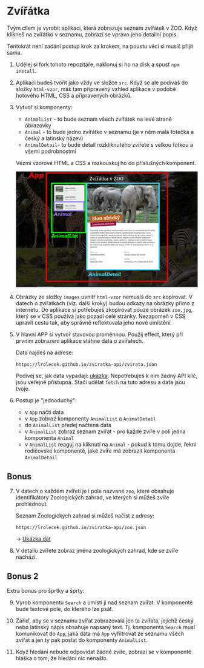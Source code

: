 # Zvířátka

Tvým cílem je vyrobit aplikaci, která zobrazuje seznam zvířátek v ZOO. Když klikneš na zvířátko v seznamu, zobrazí se vpravo jeho detailní popis.

Tentokrát není zadání postup krok za krokem, na poustu věcí si musíš přijít sama.

1. Udělej si fork tohoto repozitáře, naklonuj si ho na disk a spusť `npm install`.

2. Aplikaci budeš tvořit jako vždy ve složce `src`. Když se ale podíváš do složky `html-vzor`, máš tam připravený vzhled aplikace v podobě hotového HTML, CSS a připravených obrázků.

3. Vytvoř si komponenty:

	- `AnimalList` - to bude seznam všech zvířátek na levé straně obrazovky
	- `Animal` - to bude jedno zvířátko v seznamu (je v něm malá fotečka a český a latinský název)
	- `AnimalDetail`- to bude detail rozkliknutého zvířete s velkou fotkou a všemi podrobnostmi

	Vezmi vzorové HTML a CSS a rozkouskuj ho do příslušných komponent.

	![ukázka](ukazka.jpg)


4. Obrázky ze složky `images` uvnitř `html-vzor` nemusíš do `src` kopírovat. V datech o zvířatkách (viz. další kroky) budou odkazy na obrázky přímo z internetu. Do aplikace si potřebuješ zkopírovat pouze obrázek `zoo.jpg`, který se v CSS používá jako pozadí celé stránky. Nezapomeň v CSS upravit cestu tak, aby správně reflektovala jeho nové umístění.

5. V hlavní APP si vytvoř stavovou proměnnou. Použij effect, který při prvním zobrazení aplikace stáhne data o zvířatech.

	Data najdeš na adrese:
	```
	https://lrolecek.github.io/zviratka-api/zvirata.json
	```
	Podívej se, jak data vypadají: [ukázka](https://lrolecek.github.io/zviratka-api/zvirata.json). Nepotřebuješ k nim žádný API klíč, jsou veřejně přístupná. Stačí udělat `fetch` na tuto adresu a data jsou tvoje.

6. Postup je "jednoduchý":

	- v `App` načti data
	- v `App` zobraz komponenty `AnimalList` a `AnimalDetail`
	- do `AnimalList` předej načtená data
	- v `AnimalList` zobraz seznam zvířat - pro každé zvíře v poli jedna komponenta `Animal`
	- v `AnimalList` reaguj na kliknutí na `Animal` - pokud k tomu dojde, řekni rodičovské komponentě, jaké zvíře má zobrazit komponenta `AnimalDetail`

## Bonus

7. V datech o každém zvířeti je i pole nazvané `zoo`, které obsahuje identifikátory Zoologických zahrad, ve kterých si můžeš zvíře prohlédnout.

	Seznam Zoologických zahrad si můžeš načíst z adresy:
	```
	https://lrolecek.github.io/zviratka-api/zoo.json
	```
	→ [Ukázka dat](https://lrolecek.github.io/zviratka-api/zoo.json)

8. V detailu zvířete zobraz jména zoologických zahrad, kde se zvíře nachází.


## Bonus 2

Extra bonus pro šprtky a šprty:

9. Vyrob komponentu `Search` a umísti ji nad seznam zvířat. V komponentě bude textové pole, do kterého lze psát.

10. Zařiď, aby se v seznamu zvířat zobrazovala jen ta zvířata, jejichž český nebo latinský nápis obsahuje napsaný text. Tj. komponenta `Search` musí komunikovat do `App`, jaká data má `App` vyfiltrovat ze seznamu všech zvířat a jen ty pak poslat do komponenty `AnimalList`.

11. Když hledání nebude odpovídat žádné zvíře, zobrazí se v komponentě hláška o tom, že hledání nic nenašlo.

